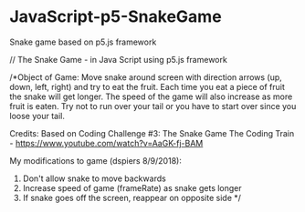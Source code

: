# JavaScript-p5-SnakeGame
Snake game based on p5.js framework

// The Snake Game - in Java Script using p5.js framework

/*Object of Game:  Move snake around screen with direction arrows (up, down, left, right)
                   and try to eat the fruit.  Each time you eat a piece of fruit 
				   the snake will get longer.  The speed of the game will also increase
				   as more fruit is eaten.  Try not to run over your tail or you have to
				   start over since you loose your tail.



Credits: Based on Coding Challenge #3: The Snake Game
The Coding Train - https://www.youtube.com/watch?v=AaGK-fj-BAM


My modifications to game (dspiers 8/9/2018):
 1)  Don't allow snake to move backwards
 2)  Increase speed of game (frameRate) as snake gets longer
 3)  If snake goes off the screen, reappear on opposite side
 */
